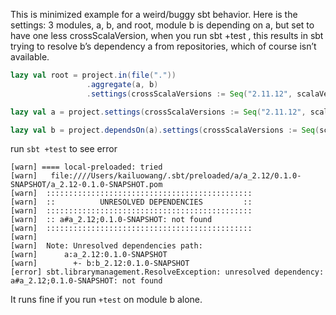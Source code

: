 This is minimized example for a weird/buggy sbt behavior. 
Here is the settings: 3 modules, a, b, and root, module b is depending on a, but set to have one less crossScalaVersion, when you run sbt +test , this results in sbt trying to resolve b’s dependency a from repositories, which of course isn’t available.

```scala
lazy val root = project.in(file("."))
                 .aggregate(a, b)
                 .settings(crossScalaVersions := Seq("2.11.12", scalaVersion.value))

lazy val a = project.settings(crossScalaVersions := Seq("2.11.12", scalaVersion.value))

lazy val b = project.dependsOn(a).settings(crossScalaVersions := Seq(scalaVersion.value))
```

run `sbt +test` to see error

```
[warn] ==== local-preloaded: tried
[warn]   file:////Users/kailuowang/.sbt/preloaded/a/a_2.12/0.1.0-SNAPSHOT/a_2.12-0.1.0-SNAPSHOT.pom
[warn] 	::::::::::::::::::::::::::::::::::::::::::::::
[warn] 	::          UNRESOLVED DEPENDENCIES         ::
[warn] 	::::::::::::::::::::::::::::::::::::::::::::::
[warn] 	:: a#a_2.12;0.1.0-SNAPSHOT: not found
[warn] 	::::::::::::::::::::::::::::::::::::::::::::::
[warn] 
[warn] 	Note: Unresolved dependencies path:
[warn] 		a:a_2.12:0.1.0-SNAPSHOT
[warn] 		  +- b:b_2.12:0.1.0-SNAPSHOT
[error] sbt.librarymanagement.ResolveException: unresolved dependency: a#a_2.12;0.1.0-SNAPSHOT: not found
```

It runs fine if you run `+test` on module b alone. 
